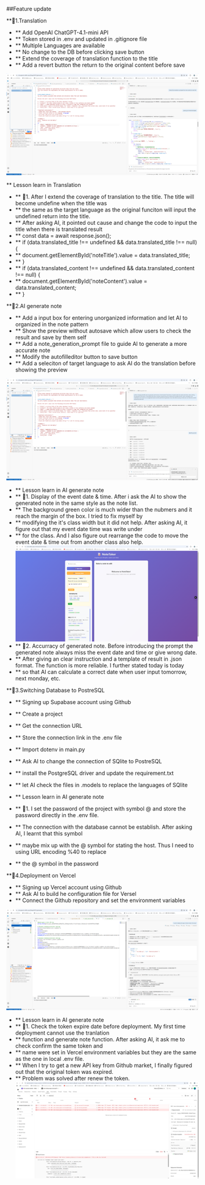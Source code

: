 ##Feature update

**🌟1.Translation

- ** Add OpenAI ChatGPT-4.1-mini API
- ** Token stored in .env and updated in .gitignore file
- ** Multiple Languages are available
- ** No change to the DB before clicking save button
- ** Extend the coverage of translation function to the title
- ** Add a revert button the return to the original content before save

![Lab 2 Screenshot](images/lab2_screenshot_2.png)

** Lesson learn in Translation
- ** 🔧1. After I extend the coverage of translation to the title. The title will become undefine when the title was 
- **    the same as the target language as the original funciton will input the undefined return into the title.
- **    After asking AI, it pointed out cause and change the code to input the title when there is translated result    
- ** const data = await response.json();
- **                if (data.translated_title !== undefined && data.translated_title !== null) {
- **                    document.getElementById('noteTitle').value = data.translated_title;
- **                }
- **                if (data.translated_content !== undefined && data.translated_content !== null) {
- **                    document.getElementById('noteContent').value = data.translated_content;
- **                }



**🌟2.AI generate note

- ** Add a input box for entering unorganized information and let AI to organized in the note pattern
- ** Show the preview without autosave which allow users to check the result and save by them self
- ** Add a note_generation_prompt file to guide AI to generate a more accurate note
- ** Modify the autofilleditor button to save button
- ** Add a seleciton of target language to ask AI do the translation before showing the preview

![Lab 2 Screenshot](images/lab2_screenshot_1.png)

- ** Lesson learn in AI generate note
- ** 🔧1. Display of the event date & time.  After i ask the AI to show the generated note in the same style as the note list.
- **    The background green color is much wider than the nubmers and it reach the margin of the box.  I tried to fix myself by 
- **    modifying the it's class width but it did not help.  After asking AI, it figure out that my event date time was write under
- **    for the class.  And I also figure out rearrange the code to move the event date & time out from another class also help.
![Lab 2 Screenshot](images/lab2_screenshot_3.png)
- ** 🔧2. Accurracy of generated note.  Before introducing the prompt the generated note always miss the event date and time or give wrong date.
- **      After giving an clear instruction and a template of result in .json format.  The function is more reliable.  I further stated today is today 
- **      so that AI can calculate a correct date when user input tomorrow, next monday, etc.



**🌟3.Switching Database to PostreSQL 

- ** Signing up Supabase account using Github
- ** Create a project
- ** Get the connection URL
- ** Store the connection link in the .env file
- ** Import dotenv in main.py
- ** Ask AI to change the connection of SQlite to PostreSQL
- ** install the PostgreSQL driver and update the requirement.txt
- ** let AI check the files in .models to replace the languages of SQlite

- ** Lesson learn in AI generate note
- ** 🔧1. I set the password of the project with symbol @ and store the password directly in the .env file.  
- **      The connection with the database cannot be establish.  After asking AI, I learnt that this symbol 
- **      maybe mix up with the @ symbol for stating the host.  Thus I need to using URL encoding %40 to replace
- **      the @ symbol in the password



**🌟4.Deployment on Vercel

- ** Signing up Vercel account using Github
- ** Ask AI to build he configuration file for Versel
- ** Connect the Github repository and set the environment variables

![Lab 2 Screenshot](images/lab2_screenshot_5.png)

- ** Lesson learn in AI generate note
- ** 🔧1. Check the token expire date before deployment. My first time deployment cannot use the tranlation 
- **       function and generate note function.  After asking AI, it ask me to check confirm the same token and
- **       name were set in Vercel environment variables but they are the same as the one in local .env file.
- **       When I try to get a new API key from Github market, I finally figured out that the original token was expired.
- **       Problem was solved after renew the token.
![Lab 2 Screenshot](images/lab2_screenshot_4.png)